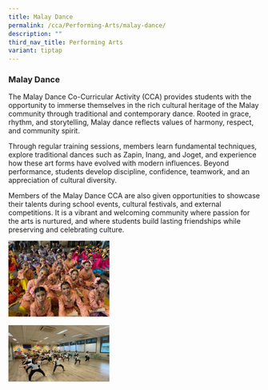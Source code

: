 ```yaml
---
title: Malay Dance
permalink: /cca/Performing-Arts/malay-dance/
description: ""
third_nav_title: Performing Arts
variant: tiptap
---
```

<h3>Malay Dance</h3>
<p>The Malay Dance Co-Curricular Activity (CCA) provides students with the
opportunity to immerse themselves in the rich cultural heritage of the
Malay community through traditional and contemporary dance. Rooted in grace,
rhythm, and storytelling, Malay dance reflects values of harmony, respect,
and community spirit.</p>
<p>Through regular training sessions, members learn fundamental techniques,
explore traditional dances such as Zapin, Inang, and Joget, and experience
how these art forms have evolved with modern influences. Beyond performance,
students develop discipline, confidence, teamwork, and an appreciation
of cultural diversity.</p>
<p>Members of the Malay Dance CCA are also given opportunities to showcase
their talents during school events, cultural festivals, and external competitions.
It is a vibrant and welcoming community where passion for the arts is nurtured,
and where students build lasting friendships while preserving and celebrating
culture.</p>
<p></p>
<div class="isomer-image-wrapper">
<img style="width: 40%;" height="auto" width="100%" alt="" src="/images/Learn For Life/CCA Images/Malay_Dance_1.jpg">
</div>
<p></p>
<div class="isomer-image-wrapper">
<img style="width: 40%;" height="auto" width="100%" alt="" src="/images/Learn For Life/CCA Images/Malay_Dance_2.jpg">
</div>
<p></p>